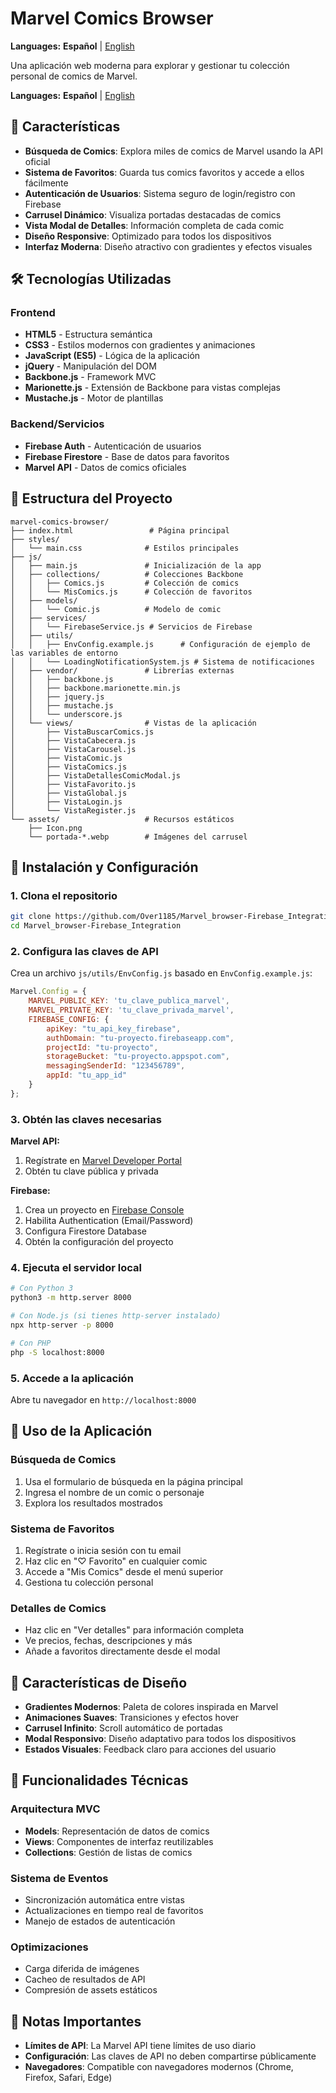 # Marvel Comics Browser

**Languages:** **Español** | [English](README_EN.md)

Una aplicación web moderna para explorar y gestionar tu colección personal de comics de Marvel.

**Languages:** **Español** | [English](README_EN.md)

## 📱 Características

- **Búsqueda de Comics**: Explora miles de comics de Marvel usando la API oficial
- **Sistema de Favoritos**: Guarda tus comics favoritos y accede a ellos fácilmente
- **Autenticación de Usuarios**: Sistema seguro de login/registro con Firebase
- **Carrusel Dinámico**: Visualiza portadas destacadas de comics
- **Vista Modal de Detalles**: Información completa de cada comic
- **Diseño Responsive**: Optimizado para todos los dispositivos
- **Interfaz Moderna**: Diseño atractivo con gradientes y efectos visuales

## 🛠️ Tecnologías Utilizadas

### Frontend

- **HTML5** - Estructura semántica
- **CSS3** - Estilos modernos con gradientes y animaciones
- **JavaScript (ES5)** - Lógica de la aplicación
- **jQuery** - Manipulación del DOM
- **Backbone.js** - Framework MVC
- **Marionette.js** - Extensión de Backbone para vistas complejas
- **Mustache.js** - Motor de plantillas

### Backend/Servicios

- **Firebase Auth** - Autenticación de usuarios
- **Firebase Firestore** - Base de datos para favoritos
- **Marvel API** - Datos de comics oficiales

## 📁 Estructura del Proyecto

```text
marvel-comics-browser/
├── index.html                 # Página principal
├── styles/
│   └── main.css              # Estilos principales
├── js/
│   ├── main.js               # Inicialización de la app
│   ├── collections/          # Colecciones Backbone
│   │   ├── Comics.js         # Colección de comics
│   │   └── MisComics.js      # Colección de favoritos
│   ├── models/
│   │   └── Comic.js          # Modelo de comic
│   ├── services/
│   │   └── FirebaseService.js # Servicios de Firebase
│   ├── utils/
│   │   ├── EnvConfig.example.js      # Configuración de ejemplo de las variables de entorno
│   │   └── LoadingNotificationSystem.js # Sistema de notificaciones
│   ├── vendor/               # Librerías externas
│   │   ├── backbone.js
│   │   ├── backbone.marionette.min.js
│   │   ├── jquery.js
│   │   ├── mustache.js
│   │   └── underscore.js
│   └── views/                # Vistas de la aplicación
│       ├── VistaBuscarComics.js
│       ├── VistaCabecera.js
│       ├── VistaCarousel.js
│       ├── VistaComic.js
│       ├── VistaComics.js
│       ├── VistaDetallesComicModal.js
│       ├── VistaFavorito.js
│       ├── VistaGlobal.js
│       ├── VistaLogin.js
│       └── VistaRegister.js
└── assets/                   # Recursos estáticos
    ├── Icon.png
    └── portada-*.webp        # Imágenes del carrusel
```

## 🚀 Instalación y Configuración

### 1. Clona el repositorio

```bash
git clone https://github.com/Over1185/Marvel_browser-Firebase_Integration.git
cd Marvel_browser-Firebase_Integration
```

### 2. Configura las claves de API

Crea un archivo `js/utils/EnvConfig.js` basado en `EnvConfig.example.js`:

```javascript
Marvel.Config = {
    MARVEL_PUBLIC_KEY: 'tu_clave_publica_marvel',
    MARVEL_PRIVATE_KEY: 'tu_clave_privada_marvel',
    FIREBASE_CONFIG: {
        apiKey: "tu_api_key_firebase",
        authDomain: "tu-proyecto.firebaseapp.com",
        projectId: "tu-proyecto",
        storageBucket: "tu-proyecto.appspot.com",
        messagingSenderId: "123456789",
        appId: "tu_app_id"
    }
};
```

### 3. Obtén las claves necesarias

**Marvel API:**

1. Regístrate en [Marvel Developer Portal](https://developer.marvel.com/)
2. Obtén tu clave pública y privada

**Firebase:**

1. Crea un proyecto en [Firebase Console](https://console.firebase.google.com/)
2. Habilita Authentication (Email/Password)
3. Configura Firestore Database
4. Obtén la configuración del proyecto

### 4. Ejecuta el servidor local

```bash
# Con Python 3
python3 -m http.server 8000

# Con Node.js (si tienes http-server instalado)
npx http-server -p 8000

# Con PHP
php -S localhost:8000
```

### 5. Accede a la aplicación

Abre tu navegador en `http://localhost:8000`

## 📖 Uso de la Aplicación

### Búsqueda de Comics

1. Usa el formulario de búsqueda en la página principal
2. Ingresa el nombre de un comic o personaje
3. Explora los resultados mostrados

### Sistema de Favoritos

1. Regístrate o inicia sesión con tu email
2. Haz clic en "♡ Favorito" en cualquier comic
3. Accede a "Mis Comics" desde el menú superior
4. Gestiona tu colección personal

### Detalles de Comics

- Haz clic en "Ver detalles" para información completa
- Ve precios, fechas, descripciones y más
- Añade a favoritos directamente desde el modal

## 🎨 Características de Diseño

- **Gradientes Modernos**: Paleta de colores inspirada en Marvel
- **Animaciones Suaves**: Transiciones y efectos hover
- **Carrusel Infinito**: Scroll automático de portadas
- **Modal Responsivo**: Diseño adaptativo para todos los dispositivos
- **Estados Visuales**: Feedback claro para acciones del usuario

## 🔧 Funcionalidades Técnicas

### Arquitectura MVC

- **Models**: Representación de datos de comics
- **Views**: Componentes de interfaz reutilizables
- **Collections**: Gestión de listas de comics

### Sistema de Eventos

- Sincronización automática entre vistas
- Actualizaciones en tiempo real de favoritos
- Manejo de estados de autenticación

### Optimizaciones

- Carga diferida de imágenes
- Cacheo de resultados de API
- Compresión de assets estáticos

## 🚨 Notas Importantes

- **Límites de API**: La Marvel API tiene límites de uso diario
- **Configuración**: Las claves de API no deben compartirse públicamente
- **Navegadores**: Compatible con navegadores modernos (Chrome, Firefox, Safari, Edge)
